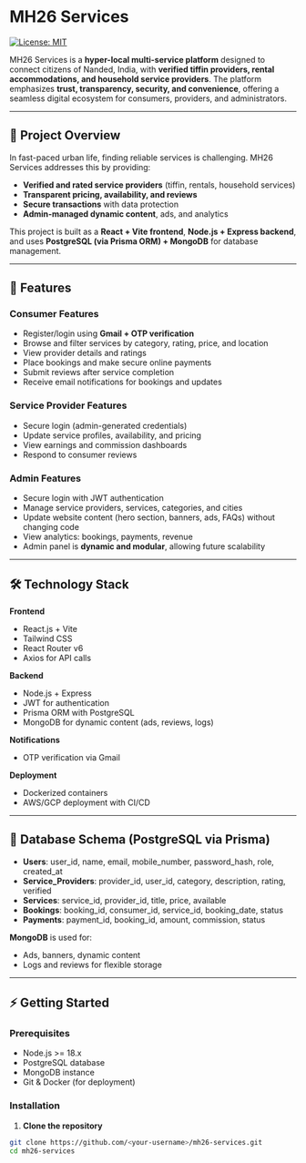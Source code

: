 # MH26 Services

[![License: MIT](https://img.shields.io/badge/License-MIT-yellow.svg)](https://opensource.org/licenses/MIT)

MH26 Services is a **hyper-local multi-service platform** designed to connect citizens of Nanded, India, with **verified tiffin providers, rental accommodations, and household service providers**. The platform emphasizes **trust, transparency, security, and convenience**, offering a seamless digital ecosystem for consumers, providers, and administrators.

---

## 🚀 Project Overview

In fast-paced urban life, finding reliable services is challenging. MH26 Services addresses this by providing:

- **Verified and rated service providers** (tiffin, rentals, household services)
- **Transparent pricing, availability, and reviews**
- **Secure transactions** with data protection
- **Admin-managed dynamic content**, ads, and analytics

This project is built as a **React + Vite frontend**, **Node.js + Express backend**, and uses **PostgreSQL (via Prisma ORM) + MongoDB** for database management.

---

## 📌 Features

### Consumer Features
- Register/login using **Gmail + OTP verification**
- Browse and filter services by category, rating, price, and location
- View provider details and ratings
- Place bookings and make secure online payments
- Submit reviews after service completion
- Receive email notifications for bookings and updates

### Service Provider Features
- Secure login (admin-generated credentials)
- Update service profiles, availability, and pricing
- View earnings and commission dashboards
- Respond to consumer reviews

### Admin Features
- Secure login with JWT authentication
- Manage service providers, services, categories, and cities
- Update website content (hero section, banners, ads, FAQs) without changing code
- View analytics: bookings, payments, revenue
- Admin panel is **dynamic and modular**, allowing future scalability

---

## 🛠️ Technology Stack

**Frontend**
- React.js + Vite
- Tailwind CSS
- React Router v6
- Axios for API calls

**Backend**
- Node.js + Express
- JWT for authentication
- Prisma ORM with PostgreSQL
- MongoDB for dynamic content (ads, reviews, logs)

**Notifications**
- OTP verification via Gmail

**Deployment**
- Dockerized containers
- AWS/GCP deployment with CI/CD

---

## 📂 Database Schema (PostgreSQL via Prisma)

- **Users**: user_id, name, email, mobile_number, password_hash, role, created_at
- **Service_Providers**: provider_id, user_id, category, description, rating, verified
- **Services**: service_id, provider_id, title, price, available
- **Bookings**: booking_id, consumer_id, service_id, booking_date, status
- **Payments**: payment_id, booking_id, amount, commission, status

**MongoDB** is used for:
- Ads, banners, dynamic content
- Logs and reviews for flexible storage

---

## ⚡ Getting Started

### Prerequisites
- Node.js >= 18.x
- PostgreSQL database
- MongoDB instance
- Git & Docker (for deployment)

### Installation

1. **Clone the repository**
```bash
git clone https://github.com/<your-username>/mh26-services.git
cd mh26-services

